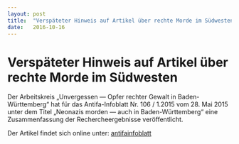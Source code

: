 ```yaml
---
layout: post
title:  "Verspäteter Hinweis auf Artikel über rechte Morde im Südwesten"
date:   2016-10-16
---
```


# Verspäteter Hinweis auf Artikel über rechte Morde im Südwesten

Der Arbeitskreis „Unvergessen — Opfer rechter Gewalt in Baden-Württemberg“ hat für das Antifa-Infoblatt Nr. 106 / 1.2015 vom 28. Mai 2015 unter dem Titel „Neonazis morden — auch in Baden-Württemberg“ eine Zusammenfassung der Rechercheergebnisse veröffentlicht.

Der Artikel findet sich online unter:
[antifainfoblatt](https://www.antifainfoblatt.de/artikel/neonazis-morden-%E2%80%94-auch-baden-wu%CC%88rttemberg)